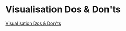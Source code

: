# Visualisation Dos & Don'ts
[Visualisation Dos & Don'ts](https://www.eea.europa.eu/data-and-maps/daviz/learn-more/chart-dos-and-donts?fbclid=IwAR1xPCprqAuTRdh1tKXY5guKJwbyBkGXxCR4d_kQpsox4VM4Rr6C0RecMqM)
